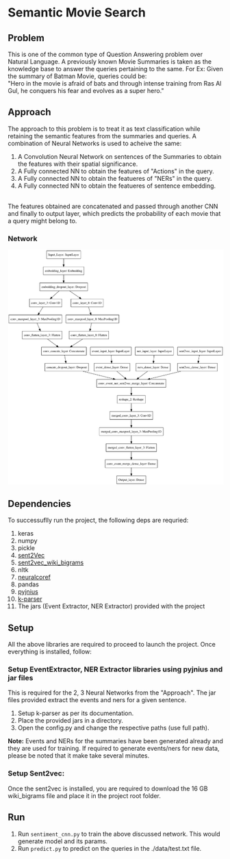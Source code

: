 # Semantic Movie Search

## Problem
This is one of the common type of Question Answering problem over Natural Language. A previously known Movie Summaries is taken as the knowledge base to answer the queries pertaining to the same.
For Ex: Given the summary of Batman Movie, queries could be: <br/>
"Hero in the movie is afraid of bats and through intense training from Ras Al Gul, he conquers his fear and evolves as a super hero." <br/>

## Approach
The approach to this problem is to treat it as text classification while retaining the semantic features from the summaries and queries. A combination of Neural Networks is used to acheive the same:
1. A Convolution Neural Network on sentences of the Summaries to obtain the features with their spatial significance.
2. A Fully connected NN to obtain the features of "Actions" in the query.
3. A Fully connected NN to obtain the featueres of "NERs" in the query.
4. A Fully connected NN to obtain the featueres of sentence embedding.
<br/>
The features obtained are concatenated and passed through another CNN and finally to output layer, which predicts the probability of each movie that a query might belong to.

### Network
![alt text](https://github.com/prateekvishnu/Portfolio/blob/main/NLP/SemanticMovieQAonMovieData/event_summary_classification.png?raw=true)

## Dependencies
To successuflly run the project, the following deps are requried:
1. keras
2. numpy
3. pickle
4. [sent2Vec](https://github.com/epfml/sent2vec)
5. [sent2vec_wiki_bigrams](sent2vec_wiki_bigrams )
6. nltk
7. [neuralcoref](https://github.com/huggingface/neuralcoref)
8. pandas
9. [pyjnius](https://github.com/kivy/pyjnius)
10. [k-parser](https://github.com/arpit7123/Kparser)
11. The jars (Event Extractor, NER Extractor) provided with the project

## Setup
All the above libraries are required to proceed to launch the project. Once everything is installed, follow:

### Setup EventExtractor, NER Extractor libraries using pyjnius and jar files
This is required for the 2, 3 Neural Networks from the "Approach". The jar files provided extract the events and ners for a given sentence.<br/>
1. Setup k-parser as per its documentation.
2. Place the provided jars in a directory.
3. Open the config.py and change the respective paths (use full path).

**Note:** Events and NERs for the summaries have been generated already and they are used for training. If required to generate events/ners for new data, please be noted that it make take several minutes. 

### Setup Sent2vec:
Once the sent2vec is installed, you are required to download the 16 GB wiki_bigrams file and place it in the project root folder.

## Run
1. Run `sentiment_cnn.py` to train the above discussed network. This would generate model and its params.
2. Run `predict.py` to predict on the queries in the ./data/test.txt file.





